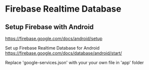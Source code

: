 # Firebase Realtime Database


## Setup Firebase with Android
https://firebase.google.com/docs/android/setup

Set up Firebase Realtime Database for Android
https://firebase.google.com/docs/database/android/start/


Replace 'google-services.json' with your your own file in 'app' folder